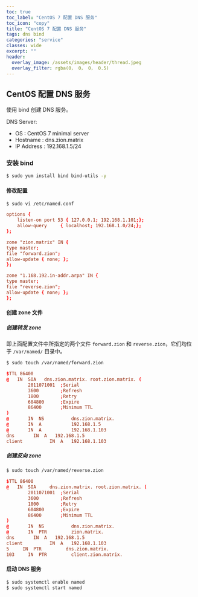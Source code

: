 ```yaml
---
toc: true
toc_label: "CentOS 7 配置 DNS 服务"
toc_icon: "copy"
title: "CentOS 7 配置 DNS 服务"
tags: dns bind
categories: "service"
classes: wide
excerpt: ""
header:
  overlay_image: /assets/images/header/thread.jpeg
  overlay_filter: rgba(0， 0， 0， 0.5)
---
```





## CentOS 配置 DNS 服务

使用 bind 创建 DNS 服务。


DNS Server:

* OS : CentOS 7 minimal server
* Hostname : dns.zion.matrix
* IP Address : 192.168.1.5/24





### 安装 bind

```bash
$ sudo yum install bind bind-utils -y
```


#### 修改配置

```bash
$ sudo vi /etc/named.conf
```

```conf
options {
    listen-on port 53 { 127.0.0.1; 192.168.1.101;};
    allow-query     { localhost; 192.168.1.0/24;};
};

zone "zion.matrix" IN {
type master;
file "forward.zion";
allow-update { none; };
};

zone "1.168.192.in-addr.arpa" IN {
type master;
file "reverse.zion";
allow-update { none; };
};
```


#### 创建 zone 文件


##### 创建转发 zone

即上面配置文件中所指定的两个文件 `forward.zion` 和 `reverse.zion`，它们均位于 `/var/named/` 目录中。

```bash
$ sudo touch /var/named/forward.zion
```

```conf
$TTL 86400
@   IN  SOA   dns.zion.matrix. root.zion.matrix. (
        2011071001  ;Serial
        3600        ;Refresh
        1800        ;Retry
        604800      ;Expire
        86400       ;Minimum TTL
)
@       IN  NS          dns.zion.matrix.
@       IN  A           192.168.1.5
@       IN  A           192.168.1.103
dns       IN  A   192.168.1.5
client          IN  A   192.168.1.103
```

##### 创建反向 zone


```bash
$ sudo touch /var/named/reverse.zion
```

```conf
$TTL 86400
@   IN  SOA     dns.zion.matrix. root.zion.matrix. (
        2011071001  ;Serial
        3600        ;Refresh
        1800        ;Retry
        604800      ;Expire
        86400       ;Minimum TTL
)
@       IN  NS          dns.zion.matrix.
@       IN  PTR         zion.matrix.
dns       IN  A   192.168.1.5
client          IN  A   192.168.1.103
5     IN  PTR         dns.zion.matrix.
103     IN  PTR         client.zion.matrix.
```



#### 启动 DNS 服务

```bash
$ sudo systemctl enable named
$ sudo systemctl start named
```
